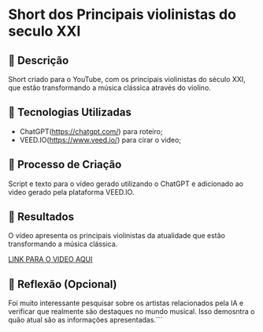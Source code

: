 # Short dos Principais violinistas do seculo XXI

## 📒 Descrição
Short criado para o YouTube, com os principais violinistas do século XXI, que estão transformando a música clássica através do violino.

## 🤖 Tecnologias Utilizadas
- ChatGPT(https://chatgpt.com/) para roteiro;
- VEED.IO(https://www.veed.io/) para cirar o video;

## 🧐 Processo de Criação
Script e texto para o vídeo gerado utilizando o ChatGPT e adicionado ao video gerado pela plataforma VEED.IO. 

## 🚀 Resultados
O vídeo apresenta os principais violinistas da atualidade que estão transformando a música clássica.

[LINK PARA O VIDEO AQUI](https://youtube.com/shorts/O9czfe4vSlE?feature=share)

## 💭 Reflexão (Opcional)
Foi muito interessante pesquisar sobre os artistas relacionados pela IA e verificar que realmente são destaques no mundo musical. Isso demosntra o quão atual são as informações apresentadas.```
